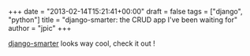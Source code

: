 +++
date = "2013-02-14T15:21:41+00:00"
draft = false
tags = ["django", "python"]
title = "django-smarter: the CRUD app I've been waiting for"
author = "jpic"
+++

[django-smarter](https://github.com/05bit/django-smarter) looks way cool, check it out !
